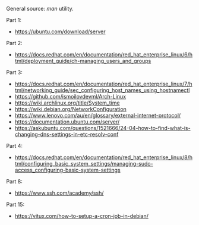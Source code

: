 General source:  *man* utility.

Part 1:

- https://ubuntu.com/download/server

Part 2:

- https://docs.redhat.com/en/documentation/red_hat_enterprise_linux/6/html/deployment_guide/ch-managing_users_and_groups

Part 3:

- https://docs.redhat.com/en/documentation/red_hat_enterprise_linux/7/html/networking_guide/sec_configuring_host_names_using_hostnamectl
- https://github.com/ismoilovdevml/Arch-Linux
- https://wiki.archlinux.org/title/System_time
- https://wiki.debian.org/NetworkConfiguration
- https://www.lenovo.com/au/en/glossary/external-internet-protocol/
- https://documentation.ubuntu.com/server/
- https://askubuntu.com/questions/1521666/24-04-how-to-find-what-is-changing-dns-settings-in-etc-resolv-conf

Part 4:

- https://docs.redhat.com/en/documentation/red_hat_enterprise_linux/8/html/configuring_basic_system_settings/managing-sudo-access_configuring-basic-system-settings

Part 8:

- https://www.ssh.com/academy/ssh/

Part 15:

- https://vitux.com/how-to-setup-a-cron-job-in-debian/
